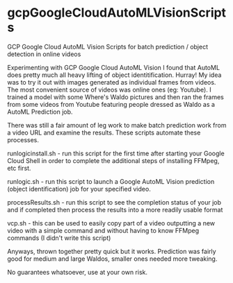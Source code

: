 # gcpGoogleCloudAutoMLVisionScripts

GCP Google Cloud AutoML Vision Scripts for batch prediction / object detection in online videos

Experimenting with GCP Google Cloud AutoML Vision I found that AutoML does pretty much all heavy lifting of object identitification. Hurray! My idea was to try it out with images generated as individual frames from videos. The most convenient source of videos was online ones (eg: Youtube). I trained a model with some Where's Waldo pictures and then ran the frames from some videos from Youtube featuring people dressed as Waldo as a AutoML Prediction job.

There was still a fair amount of leg work to make batch prediction work from a video URL and examine the results. These scripts automate these processes.

runlogicinstall.sh - run this script for the first time after starting your Google Cloud Shell in order to complete the additional steps of installing FFMpeg, etc first.

runlogic.sh - run this script to launch a Google AutoML Vision prediction (object identification) job for your specified video.

processResults.sh - run this script to see the completion status of your job and if completed then process the results into a more readily usable format

vcp.sh - this can be used to easily copy part of a video outputting a new video with a simple command and without having to know FFMpeg commands (I didn't write this script)

Anyways, thrown together pretty quick but it works. Prediction was fairly good for medium and large Waldos, smaller ones needed more tweaking. 

No guarantees whatsoever, use at your own risk.
